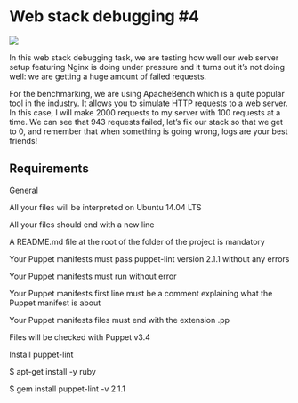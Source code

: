 # Web stack debugging #4

![](/img/frdkCrb.jpg)

<p>In this web stack debugging task, we are testing how well our web server setup featuring Nginx is doing under pressure and it turns out it’s not doing well: we are getting a huge amount of failed requests.</p>

<p>For the benchmarking, we are using ApacheBench which is a quite popular tool in the industry. It allows you to simulate HTTP requests to a web server. In this case, I will make 2000 requests to my server with 100 requests at a time. We can see that 943 requests failed, let’s fix our stack so that we get to 0, and remember that when something is going wrong, logs are your best friends!</p>

## Requirements
General

<p>All your files will be interpreted on Ubuntu 14.04 LTS</p>
<p>All your files should end with a new line</p>
<p>A README.md file at the root of the folder of the project is mandatory</p>
<p>Your Puppet manifests must pass puppet-lint version 2.1.1 without any errors</p>
<p>Your Puppet manifests must run without error</p>
<p>Your Puppet manifests first line must be a comment explaining what the Puppet manifest is about</p>
<p>Your Puppet manifests files must end with the extension .pp</p>
<p>Files will be checked with Puppet v3.4</p>

<p>Install puppet-lint</p>
<p>$ apt-get install -y ruby</p>
<p>$ gem install puppet-lint -v 2.1.1</p>